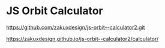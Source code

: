 # JS Orbit Calculator


https://github.com/zakuxdesign/js-orbit--calculator2.git


https://zakuxdesign.github.io/js-orbit--calculator2/calculator/

